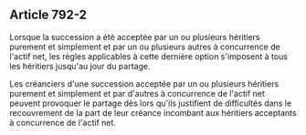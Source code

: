 Article 792-2
----
Lorsque la succession a été acceptée par un ou plusieurs héritiers purement et
simplement et par un ou plusieurs autres à concurrence de l'actif net, les
règles applicables à cette dernière option s'imposent à tous les héritiers
jusqu'au jour du partage.

Les créanciers d'une succession acceptée par un ou plusieurs héritiers purement
et simplement et par d'autres à concurrence de l'actif net peuvent provoquer le
partage dès lors qu'ils justifient de difficultés dans le recouvrement de la
part de leur créance incombant aux héritiers acceptants à concurrence de l'actif
net.
